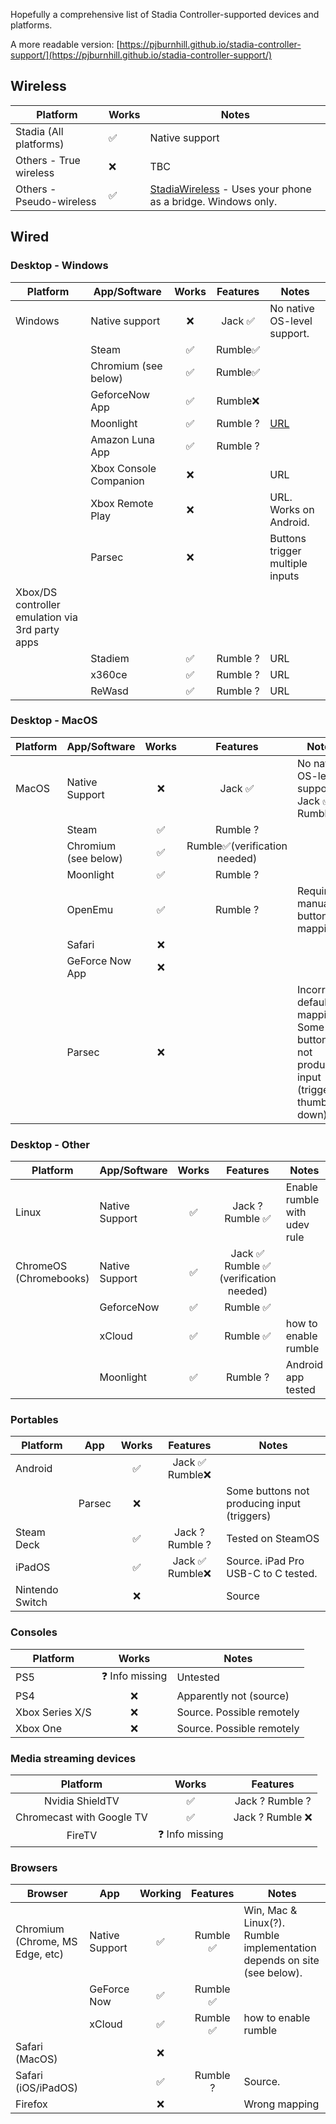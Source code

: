 Hopefully a comprehensive list of Stadia Controller-supported devices and platforms.

A more readable version: [https://pjburnhill.github.io/stadia-controller-support/](https://pjburnhill.github.io/stadia-controller-support/)

## Wireless

| Platform                 	| Works 	| Notes                                                       	|
|--------------------------	|-------	|-------------------------------------------------------------	|
| Stadia (All platforms)   	|   ✅   	| Native support                                              	|
| Others - True wireless   	|   ❌   	| TBC                                                         	|
| Others - Pseudo-wireless 	|   ✅   	| [StadiaWireless](https://github.com/helloparthshah/StadiaWireless) - Uses your phone as a bridge. Windows only. 	|

## Wired

### Desktop - Windows

| Platform                                        	| App/Software           	| Works 	| Features 	| Notes                           	|
|-------------------------------------------------	|------------------------	|:-----:	|:--------:	|---------------------------------	|
| Windows                                         	| Native support         	|   ❌   	|  Jack ✅  	| No native OS-level support.     	|
|                                                 	| Steam                  	|   ✅   	|  Rumble✅ 	|                                 	|
|                                                 	| Chromium (see below)   	|   ✅   	|  Rumble✅ 	|                                 	|
|                                                 	| GeforceNow App         	|   ✅   	|  Rumble❌ 	|                                 	|
|                                                 	| Moonlight              	|   ✅   	| Rumble ? 	| [URL](https://moonlight-stream.org/)|
|                                                 	| Amazon Luna App        	|   ✅   	| Rumble ? 	|                                 	|
|                                                 	| Xbox Console Companion 	|   ❌   	|          	| URL                             	|
|                                                 	| Xbox Remote Play       	|   ❌   	|          	| URL. Works on Android.          	|
|                                                 	| Parsec                 	|   ❌   	|          	| Buttons trigger multiple inputs 	|
| Xbox/DS controller emulation via 3rd party apps 	|                        	|       	|          	|                                 	|
|                                                 	| Stadiem                	|   ✅   	| Rumble ? 	| URL                             	|
|                                                 	| x360ce                 	|   ✅   	| Rumble ? 	| URL                             	|
|                                                 	| ReWasd                 	|   ✅   	| Rumble ? 	| URL                             	|

### Desktop - MacOS

| Platform 	| App/Software         	| Works 	|           Features           	| Notes                                                                              	|
|----------	|----------------------	|:-----:	|:----------------------------:	|------------------------------------------------------------------------------------	|
| MacOS    	| Native Support       	|   ❌   	|            Jack ✅            	| No native OS-level support. Jack ✅ Rumble❌                                         	|
|          	| Steam                	|   ✅   	|           Rumble ?           	|                                                                                    	|
|          	| Chromium (see below) 	|   ✅   	| Rumble✅(verification needed) 	|                                                                                    	|
|          	| Moonlight            	|   ✅   	|           Rumble ?           	|                                                                                    	|
|          	| OpenEmu              	|   ✅   	|           Rumble ?           	| Requires manual button mapping                                                     	|
|          	| Safari               	|   ❌   	|                              	|                                                                                    	|
|          	| GeForce Now App      	|   ❌   	|                              	|                                                                                    	|
|          	| Parsec               	|   ❌   	|                              	| Incorrect default mapping. Some buttons not producing input (triggers, thumb down) 	|

### Desktop - Other

| Platform               	| App/Software   	| Works 	|                Features               	| Notes                        	|
|------------------------	|----------------	|:-----:	|:-------------------------------------:	|------------------------------	|
| Linux                  	| Native Support 	|   ✅   	|            Jack ? Rumble ✅            	| Enable rumble with udev rule 	|
| ChromeOS (Chromebooks) 	| Native Support 	|   ✅   	| Jack ✅ Rumble ✅ (verification needed) 	|                              	|
|                        	| GeforceNow     	|   ✅   	|                Rumble ✅               	|                              	|
|                        	| xCloud         	|   ✅   	|                Rumble ✅               	| how to enable rumble         	|
|                        	| Moonlight      	|   ✅   	|                Rumble ?               	| Android app tested           	|

### Portables

| Platform        	| App    	| Works 	|     Features    	| Notes                                       	|
|-----------------	|--------	|:-----:	|:---------------:	|---------------------------------------------	|
| Android         	|        	|   ✅   	|  Jack ✅ Rumble❌ 	|                                             	|
|                 	| Parsec 	|   ❌   	|                 	| Some buttons not producing input (triggers) 	|
| Steam Deck      	|        	|   ✅   	| Jack ? Rumble ? 	| Tested on SteamOS                           	|
| iPadOS          	|        	|   ✅   	|  Jack ✅ Rumble❌ 	| Source. iPad Pro USB-C to C tested.         	|
| Nintendo Switch 	|        	|   ❌   	|                 	| Source                                      	|

### Consoles

| Platform        	|      Works     	| Notes                     	|
|-----------------	|:--------------:	|---------------------------	|
| PS5             	| ❓ Info missing 	| Untested                  	|
| PS4             	|        ❌       	| Apparently not (source)   	|
| Xbox Series X/S 	|        ❌       	| Source. Possible remotely 	|
| Xbox One        	|        ❌       	| Source. Possible remotely 	|

### Media streaming devices

|          Platform         	|      Works     	|     Features    	|
|:-------------------------:	|:--------------:	|:---------------:	|
| Nvidia ShieldTV           	| ✅              	| Jack ? Rumble ? 	|
| Chromecast with Google TV 	| ✅              	| Jack ? Rumble ❌ 	|
| FireTV                    	| ❓ Info missing 	|                 	|

### Browsers

| Browser                         	| App            	| Working 	| Features 	| Notes                                                                   	|
|---------------------------------	|----------------	|:-------:	|:--------:	|-------------------------------------------------------------------------	|
| Chromium (Chrome, MS Edge, etc) 	| Native Support 	|    ✅    	| Rumble ✅ 	| Win, Mac & Linux(?). Rumble implementation depends on site (see below). 	|
|                                 	| GeForce Now    	|    ✅    	| Rumble ✅ 	|                                                                         	|
|                                 	| xCloud         	|    ✅    	| Rumble ✅ 	| how to enable rumble                                                    	|
| Safari (MacOS)                  	|                	|    ❌    	|          	|                                                                         	|
| Safari (iOS/iPadOS)             	|                	|    ✅    	| Rumble ? 	| Source.                                                                 	|
| Firefox                         	|                	|    ❌    	|          	| Wrong mapping                                                           	|
